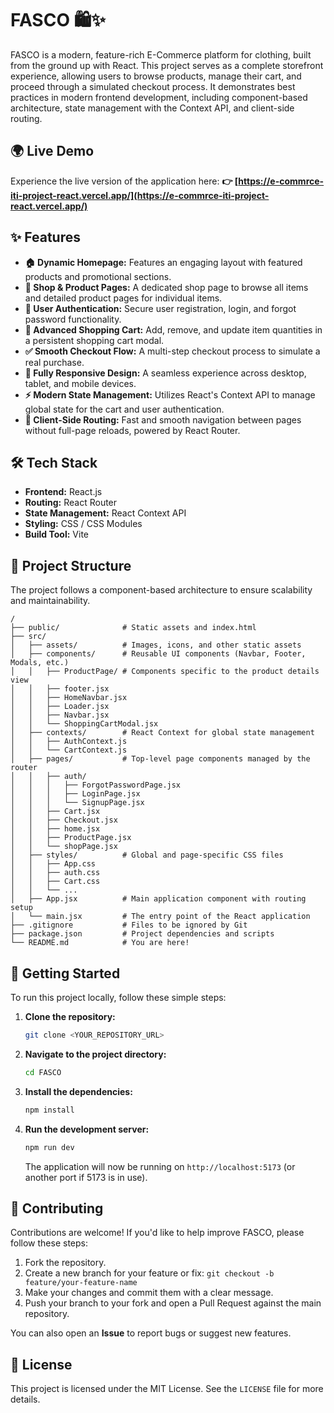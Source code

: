 # FASCO 🛍️✨

FASCO is a modern, feature-rich E-Commerce platform for clothing, built from the ground up with React. This project serves as a complete storefront experience, allowing users to browse products, manage their cart, and proceed through a simulated checkout process. It demonstrates best practices in modern frontend development, including component-based architecture, state management with the Context API, and client-side routing.

## 🌍 Live Demo

Experience the live version of the application here:
**👉 [https://e-commrce-iti-project-react.vercel.app/](https://e-commrce-iti-project-react.vercel.app/)**

## ✨ Features

  - **🏠 Dynamic Homepage:** Features an engaging layout with featured products and promotional sections.
  - **🧥 Shop & Product Pages:** A dedicated shop page to browse all items and detailed product pages for individual items.
  - **🔐 User Authentication:** Secure user registration, login, and forgot password functionality.
  - **🛒 Advanced Shopping Cart:** Add, remove, and update item quantities in a persistent shopping cart modal.
  - **✅ Smooth Checkout Flow:** A multi-step checkout process to simulate a real purchase.
  - **📱 Fully Responsive Design:** A seamless experience across desktop, tablet, and mobile devices.
  - **⚡ Modern State Management:** Utilizes React's Context API to manage global state for the cart and user authentication.
  - **🔄 Client-Side Routing:** Fast and smooth navigation between pages without full-page reloads, powered by React Router.

## 🛠️ Tech Stack

  - **Frontend:** React.js
  - **Routing:** React Router
  - **State Management:** React Context API
  - **Styling:** CSS / CSS Modules
  - **Build Tool:** Vite

## 📂 Project Structure

The project follows a component-based architecture to ensure scalability and maintainability.

```
/
├── public/              # Static assets and index.html
├── src/
│   ├── assets/          # Images, icons, and other static assets
│   ├── components/      # Reusable UI components (Navbar, Footer, Modals, etc.)
│   │   ├── ProductPage/ # Components specific to the product details view
│   │   ├── footer.jsx
│   │   ├── HomeNavbar.jsx
│   │   ├── Loader.jsx
│   │   ├── Navbar.jsx
│   │   └── ShoppingCartModal.jsx
│   ├── contexts/        # React Context for global state management
│   │   ├── AuthContext.js
│   │   └── CartContext.js
│   ├── pages/           # Top-level page components managed by the router
│   │   ├── auth/
│   │   │   ├── ForgotPasswordPage.jsx
│   │   │   ├── LoginPage.jsx
│   │   │   └── SignupPage.jsx
│   │   ├── Cart.jsx
│   │   ├── Checkout.jsx
│   │   ├── home.jsx
│   │   ├── ProductPage.jsx
│   │   └── shopPage.jsx
│   ├── styles/          # Global and page-specific CSS files
│   │   ├── App.css
│   │   ├── auth.css
│   │   ├── Cart.css
│   │   └── ...
│   ├── App.jsx          # Main application component with routing setup
│   └── main.jsx         # The entry point of the React application
├── .gitignore           # Files to be ignored by Git
├── package.json         # Project dependencies and scripts
└── README.md            # You are here!
```

## 🚀 Getting Started

To run this project locally, follow these simple steps:

1.  **Clone the repository:**

    ```sh
    git clone <YOUR_REPOSITORY_URL>
    ```

2.  **Navigate to the project directory:**

    ```sh
    cd FASCO
    ```

3.  **Install the dependencies:**

    ```sh
    npm install
    ```

4.  **Run the development server:**

    ```sh
    npm run dev
    ```

    The application will now be running on `http://localhost:5173` (or another port if 5173 is in use).

## 🤝 Contributing

Contributions are welcome\! If you'd like to help improve FASCO, please follow these steps:

1.  Fork the repository.
2.  Create a new branch for your feature or fix:
    `git checkout -b feature/your-feature-name`
3.  Make your changes and commit them with a clear message.
4.  Push your branch to your fork and open a Pull Request against the main repository.

You can also open an **Issue** to report bugs or suggest new features.

## 📜 License

This project is licensed under the MIT License. See the `LICENSE` file for more details.
